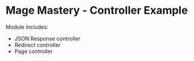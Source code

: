 # Mage Mastery - Controller Example

Module includes:
* JSON Response controller
* Redirect controller
* Page controller
